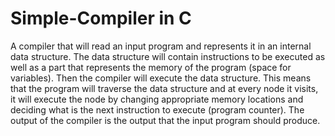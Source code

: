 Simple-Compiler in C
===============

A compiler that will read an input program and represents it in an internal data structure. The data structure will contain instructions to be executed as well as a part that represents the memory of the program (space for variables). Then the compiler will execute the data structure. This means that the program will traverse the data structure and at every node it visits, it will execute the node by changing appropriate memory locations and deciding what is the next instruction to execute (program counter). The output of the compiler is the output that the input program should produce.
